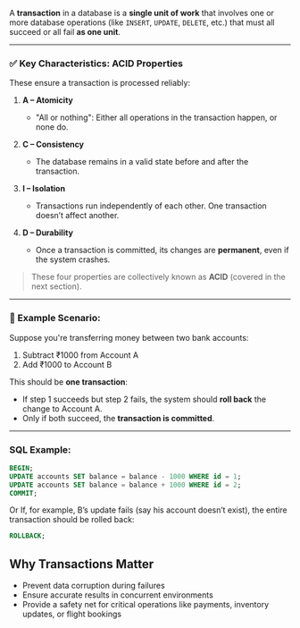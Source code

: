 A **transaction** in a database is a **single unit of work** that involves one or more database operations (like `INSERT`, `UPDATE`, `DELETE`, etc.) that must all succeed or all fail **as one unit**.

---

### ✅ Key Characteristics: **ACID Properties**

These ensure a transaction is processed reliably:

1. **A – Atomicity**

   * "All or nothing": Either all operations in the transaction happen, or none do.

2. **C – Consistency**

   * The database remains in a valid state before and after the transaction.

3. **I – Isolation**

   * Transactions run independently of each other. One transaction doesn’t affect another.

4. **D – Durability**

   * Once a transaction is committed, its changes are **permanent**, even if the system crashes.

> These four properties are collectively known as **ACID** (covered in the next section).

---

### 🔁 Example Scenario:

Suppose you're transferring money between two bank accounts:

1. Subtract ₹1000 from Account A
2. Add ₹1000 to Account B

This should be **one transaction**:

* If step 1 succeeds but step 2 fails, the system should **roll back** the change to Account A.
* Only if both succeed, the **transaction is committed**.

---

### SQL Example:

```sql
BEGIN;
UPDATE accounts SET balance = balance - 1000 WHERE id = 1;
UPDATE accounts SET balance = balance + 1000 WHERE id = 2;
COMMIT;
```

Or If, for example, B’s update fails (say his account doesn’t exist), the entire transaction should be rolled back:



```sql
ROLLBACK;
```

## Why Transactions Matter

* Prevent data corruption during failures
* Ensure accurate results in concurrent environments
* Provide a safety net for critical operations like payments, inventory updates, or flight bookings
